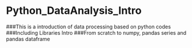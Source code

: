 # Python_DataAnalysis_Intro
###This is a introduction of data processing based on python codes
###Including Libraries Intro
###From scratch to numpy, pandas series and pandas dataframe
